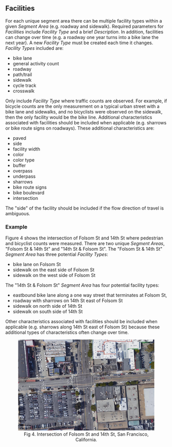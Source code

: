 ## Facilities

For each unique segment area there can be multiple facility types within a given _Segment Area_ (e.g. roadway and sidewalk). Required parameters for _Facilities_ include _Facility Type_ and a brief _Description_. In addition, facilities can change over time (e.g. a roadway one year turns into a bike lane the next year). A new _Facility Type_ must be created each time it changes. _Facility Types_ included are:

* bike lane
* general activity count
* roadway
* path/trail
* sidewalk
* cycle track
* crosswalk

Only include _Facility Type_ where traffic counts are observed. For example, if bicycle counts are the only measurement on a typical urban street with a bike lane and sidewalks, and no bicyclists were observed on the sidewalk, then the only facility would be the bike line. Additional characteristics associated with facilities should be included when applicable (e.g. sharrows or bike route signs on roadways). These additional characteristics are:

* paved
* side
* facility width
* color
* color type
* buffer
* overpass
* underpass
* sharrows
* bike route signs
* bike boulevard
* intersection

The "side" of the facility should be included if the flow direction of travel is ambiguous.

### Example

Figure 4 shows the intersection of Folsom St and 14th St where pedestrian and bicyclist counts were measured. There are two unique _Segment Areas_, "Folsom St & 14th St" and "14th St & Folsom St". The "Folsom St & 14th St" _Segment Area_ has three potential _Facility Types_:
* bike lane on Folsom St
* sidewalk on the east side of Folsom St
* sidewalk on the west side of Folsom St

The "14th St & Folsom St" _Segment Area_ has four potential facility types:
* eastbound bike lane along a one way street that terminates at Folsom St,
* roadway with sharrows on 14th St east of Folsom St
* sidewalk on north side of 14th St
* sidewalk on south side of 14th St

Other characteristics associated with facilities should be included when applicable (e.g. sharrows along 14th St east of Folsom St) because these additional types of characteristics often change over time.

<figure align = "center">
<img src="https://github.com/PSUTrec/documentation/blob/master/images/FolsomSt%2614thSt.jpg" width="700">
<figcaption>Fig 4. Intersection of Folsom St and 14th St, San Francisco, California.</figcaption>
</figure>
